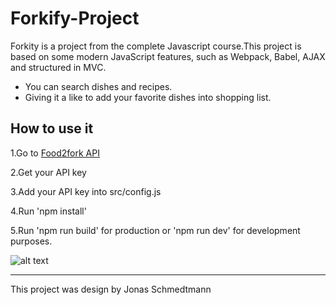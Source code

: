 # Forkify-Project

Forkity is a project from the complete Javascript course.This project is based on some modern JavaScript features, such as Webpack, Babel, AJAX and structured in MVC.

- You can search dishes and recipes.
- Giving it a like to add your favorite dishes into shopping list.


## How to use it

1.Go to [Food2fork API](https://food2fork.com/about/api)

2.Get your API key

3.Add your API key into src/config.js

4.Run 'npm install'

5.Run 'npm run build' for production or 'npm run dev' for development purposes.

![alt text](http://i64.tinypic.com/k3lj7l.png "UI Forkify")

---

This project was design by Jonas Schmedtmann

